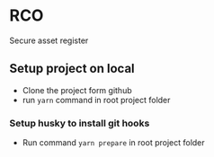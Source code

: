 # RCO

Secure asset register

## Setup project on local

- Clone the project form github
- run `yarn` command in root project folder

### Setup husky to install git hooks

- Run command `yarn prepare` in root project folder
